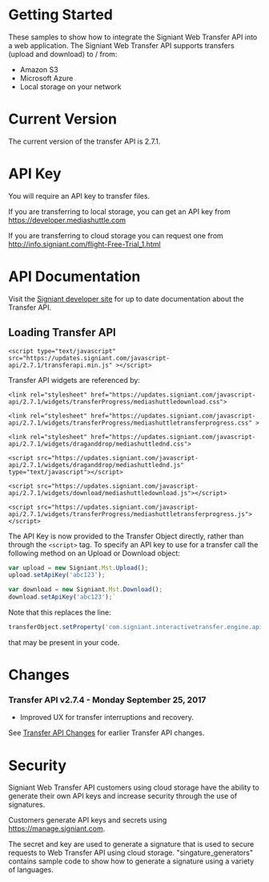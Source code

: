 # Getting Started
These samples to show how to integrate the Signiant Web Transfer API into a web application. The Signiant Web Transfer API supports transfers (upload and download) to / from:
* Amazon S3
* Microsoft Azure
* Local storage on your network

# Current Version
The current version of the transfer API is 2.7.1.

# API Key
You will require an API key to transfer files.

If you are transferring to local storage, you can get an API key from https://developer.mediashuttle.com

If you are transferring to cloud storage you can request one from http://info.signiant.com/flight-Free-Trial_1.html

# API Documentation
Visit the <a href="https://developer.signiant.com">Signiant developer site</a> for up to date documentation about the Transfer API.

## Loading Transfer API

`<script type="text/javascript" src="https://updates.signiant.com/javascript-api/2.7.1/transferapi.min.js" ></script>`

Transfer API widgets are referenced by:

`<link rel="stylesheet" href="https://updates.signiant.com/javascript-api/2.7.1/widgets/transferProgress/mediashuttledownload.css">`

`<link rel="stylesheet" href="https://updates.signiant.com/javascript-api/2.7.1/widgets/transferProgress/mediashuttletransferprogress.css" >`

`<link rel="stylesheet" href="https://updates.signiant.com/javascript-api/2.7.1/widgets/draganddrop/mediashuttlednd.css">`

`<script src="https://updates.signiant.com/javascript-api/2.7.1/widgets/draganddrop/mediashuttlednd.js" type="text/javascript"></script>`

`<script src="https://updates.signiant.com/javascript-api/2.7.1/widgets/download/mediashuttledownload.js"></script>`

`<script src="https://updates.signiant.com/javascript-api/2.7.1/widgets/transferProgress/mediashuttletransferprogress.js"></script>`


The API Key is now provided to the Transfer Object directly, rather than through the `<script>` tag. To specify an API key to use for a transfer call the following method on an Upload or Download object:

```javascript
var upload = new Signiant.Mst.Upload();
upload.setApiKey('abc123');

var download = new Signiant.Mst.Download();
download.setApiKey('abc123');`
```

Note that this replaces the line:
```javascript
transferObject.setProperty('com.signiant.interactivetransfer.engine.api_key', 'YOUR_API_KEY');
```
that may be present in your code.

# Changes
### Transfer API v2.7.4 - Monday September 25, 2017
*	Improved UX for transfer interruptions and recovery.

See <a href="change.md">Transfer API Changes</a> for earlier Transfer API changes.

# Security
Signiant Web Transfer API customers using cloud storage have the ability to generate their own API keys and increase security through the use of signatures.

Customers generate API keys and secrets using https://manage.signiant.com.

The secret and key are used to generate a signature that is used to secure requests to Web Transfer API using cloud storage. "singature_generators" contains sample code to show how to generate a signature using a variety of languages.
